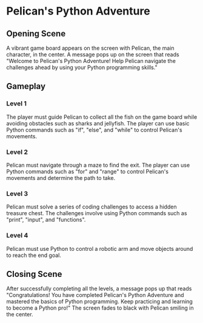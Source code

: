 # Pelican's Python Adventure

## Opening Scene 
A vibrant game board appears on the screen with Pelican, the main character, in the center. A message pops up on the screen that reads "Welcome to Pelican's Python Adventure! Help Pelican navigate the challenges ahead by using your Python programming skills."

## Gameplay

### Level 1 
The player must guide Pelican to collect all the fish on the game board while avoiding obstacles such as sharks and jellyfish. The player can use basic Python commands such as "if", "else", and "while" to control Pelican's movements.

### Level 2
Pelican must navigate through a maze to find the exit. The player can use Python commands such as "for" and "range" to control Pelican's movements and determine the path to take.

### Level 3
Pelican must solve a series of coding challenges to access a hidden treasure chest. The challenges involve using Python commands such as "print", "input", and "functions".

### Level 4
Pelican must use Python to control a robotic arm and move objects around to reach the end goal.

## Closing Scene
After successfully completing all the levels, a message pops up that reads "Congratulations! You have completed Pelican's Python Adventure and mastered the basics of Python programming. Keep practicing and learning to become a Python pro!" The screen fades to black with Pelican smiling in the center.




